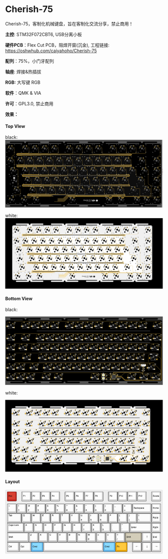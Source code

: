 # Cherish-75
Cherish-75，客制化机械键盘，旨在客制化交流分享，禁止商用！

**主控**: STM32F072CBT6, USB分离小板

**硬件PCB**：Flex Cut PCB，阻焊开窗(沉金), 工程链接:  https://oshwhub.com/caiyahoho/Cherish-75

**配列**：75%，小门牙配列

**轴座**: 焊接&热插拔

**RGB:** 大写键 RGB

**软件**：QMK & VIA

**许可**：GPL3.0, 禁止商用

**效果：**

#### Top VIew
black: 
![top](./imgs/top.png)

white: 
![top](./imgs/white-top.png)

#### Bottom View
black: 

![bottom](./imgs/bottom.png)

white: 

![bottom](./imgs/white-bottom.png)


#### Layout

![3d-view](./imgs/layout.png)